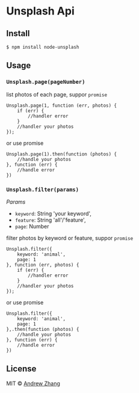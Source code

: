 # Unsplash Api

## Install

```
$ npm install node-unsplash
```

## Usage

### `Unsplash.page(pageNumber)`

list photos of each page, suppor `promise`

```
Unsplash.page(1, function (err, photos) {
    if (err) {
        //handler error
    }
    //handler your photos
});
```

or use promise

```
Unsplash.page(1).then(function (photos) {
    //handle your photos
}, function (err) {
    //handle error
})
```


### `Unsplash.filter(params)`

*Params*

- `keyword`: String 'your keyword',
- `feature`: String 'all'/'feature',
- `page`: Number


filter photos by keyword or feature, suppor `promise`

```
Unsplash.filter({
    keyword: 'animal',
    page: 1
}, function (err, photos) {
    if (err) {
        //handler error
    }
    //handler your photos
});
```

or use promise

```
Unsplash.filter({
    keyword: 'animal',
    page: 1
},.then(function (photos) {
    //handle your photos
}, function (err) {
    //handle error
})
```

## License

MIT © [Andrew Zhang](http://zhangmhao.github.io)